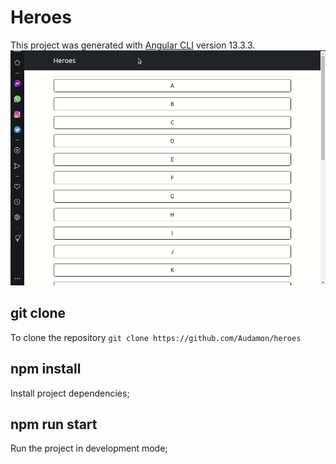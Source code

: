# Heroes
This project was generated with [Angular CLI](https://github.com/angular/angular-cli) version 13.3.3.
![](https://github.com/Audamon/heroes/blob/main/src/assets/heroes.gif)

## git clone
To clone the repository `git clone https://github.com/Audamon/heroes`

## npm install
Install project dependencies;

## npm run start
Run the project in development mode;
